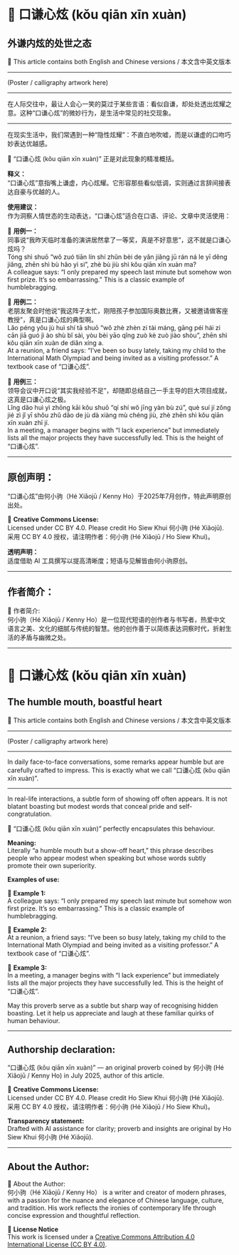 <!-- 
[Metadata]
title: "📜 口谦心炫 (kǒu qiān xīn xuàn)"
author: Ho Siew Khui (何小驹 Hé Xiǎojū)
license: CC-BY-4.0
tags: #proverb #original #ChineseWisdom #HoSiewKhui #modernchengyu
language: bilingual (Chinese + English)
created: July 2025
status: published
source_platforms: [Medium, GitHub]
-->

# 📜 口谦心炫 (kǒu qiān xīn xuàn)
## 外谦内炫的处世之态  
📜 This article contains both English and Chinese versions / 本文含中英文版本  
________________________________________

(Poster / calligraphy artwork here)  
________________________________________

在人际交往中，最让人会心一笑的莫过于某些言语：看似自谦，却处处透出炫耀之意。这种“口谦心炫”的微妙行为，是生活中常见的社交现象。  
________________________________________

在现实生活中，我们常遇到一种“隐性炫耀”：不直白地吹嘘，而是以谦虚的口吻巧妙表达优越感。  

📜 “口谦心炫 (kǒu qiān xīn xuàn)” 正是对此现象的精准概括。  

**释义：**  
“口谦心炫”意指嘴上谦虚，内心炫耀。它形容那些看似低调，实则通过言辞间接表达自豪与优越的人。  

**使用建议：**  
作为洞察人情世态的生动表达，“口谦心炫”适合在口语、评论、文章中灵活使用：  

🔹 **用例一：**  
同事说“我昨天临时准备的演讲居然拿了一等奖，真是不好意思”，这不就是口谦心炫吗？  
Tóng shì shuō “wǒ zuó tiān lín shí zhǔn bèi de yǎn jiǎng jū rán ná le yī děng jiǎng, zhēn shì bù hǎo yì si”, zhè bù jiù shì kǒu qiān xīn xuàn ma?  
A colleague says: “I only prepared my speech last minute but somehow won first prize. It’s so embarrassing.” This is a classic example of humblebragging.  

🔹 **用例二：**  
老朋友聚会时他说“我这阵子太忙，刚陪孩子参加国际奥数比赛，又被邀请做客座教授”，真是口谦心炫的典型啊。  
Lǎo péng yǒu jù huì shí tā shuō “wǒ zhè zhèn zi tài máng, gāng péi hái zi cān jiā guó jì ào shù bǐ sài, yòu bèi yāo qǐng zuò kè zuò jiào shòu”, zhēn shì kǒu qiān xīn xuàn de diǎn xíng a.  
At a reunion, a friend says: “I’ve been so busy lately, taking my child to the International Math Olympiad and being invited as a visiting professor.” A textbook case of “口谦心炫”.  

🔹 **用例三：**  
领导会议中开口说“其实我经验不足”，却随即总结自己一手主导的巨大项目成就，这真是口谦心炫之极。  
Lǐng dǎo huì yì zhōng kāi kǒu shuō “qí shí wǒ jīng yàn bù zú”, què suí jí zǒng jié zì jǐ yī shǒu zhǔ dǎo de jù dà xiàng mù chéng jiù, zhè zhēn shì kǒu qiān xīn xuàn zhī jí.  
In a meeting, a manager begins with “I lack experience” but immediately lists all the major projects they have successfully led. This is the height of “口谦心炫”.  

________________________________________

## 原创声明：  
“口谦心炫”由何小驹（Hé Xiǎojū / Kenny Ho）于2025年7月创作，特此声明原创出处。  

🌿 **Creative Commons License:**  
Licensed under CC BY 4.0. Please credit Ho Siew Khui 何小驹 (Hé Xiǎojū).  
采用 CC BY 4.0 授权，请注明作者：何小驹 (Hé Xiǎojū / Ho Siew Khui)。  

**透明声明：**  
适度借助 AI 工具撰写以提高清晰度；短语与见解皆由何小驹原创。  

________________________________________

## 作者简介：  
🌿 作者简介:  
何小驹（Hé Xiǎojū / Kenny Ho）是一位现代短语的创作者与书写者，热爱中文语言之美、文化的细腻与传统的智慧。他的创作善于以简练表达洞察时代，折射生活的矛盾与幽微之处。  

________________________________________

# 📜 口谦心炫 (kǒu qiān xīn xuàn)
## The humble mouth, boastful heart  
📜 This article contains both English and Chinese versions / 本文含中英文版本  
________________________________________

(Poster / calligraphy artwork here)  
________________________________________

In daily face-to-face conversations, some remarks appear humble but are carefully crafted to impress. This is exactly what we call “口谦心炫 (kǒu qiān xīn xuàn)”.  
________________________________________

In real-life interactions, a subtle form of showing off often appears. It is not blatant boasting but modest words that conceal pride and self-congratulation.  

📜 “口谦心炫 (kǒu qiān xīn xuàn)” perfectly encapsulates this behaviour.  

**Meaning:**  
Literally “a humble mouth but a show-off heart,” this phrase describes people who appear modest when speaking but whose words subtly promote their own superiority.  

**Examples of use:**  

🔹 **Example 1:**  
A colleague says: “I only prepared my speech last minute but somehow won first prize. It’s so embarrassing.” This is a classic example of humblebragging.  

🔹 **Example 2:**  
At a reunion, a friend says: “I’ve been so busy lately, taking my child to the International Math Olympiad and being invited as a visiting professor.” A textbook case of “口谦心炫”.  

🔹 **Example 3:**  
In a meeting, a manager begins with “I lack experience” but immediately lists all the major projects they have successfully led. This is the height of “口谦心炫”.  

May this proverb serve as a subtle but sharp way of recognising hidden boasting. Let it help us appreciate and laugh at these familiar quirks of human behaviour.  
________________________________________

## Authorship declaration:  
“口谦心炫 (kǒu qiān xīn xuàn)” — an original proverb coined by 何小驹 (Hé Xiǎojū / Kenny Ho) in July 2025, author of this article.  

🌿 **Creative Commons License:**  
Licensed under CC BY 4.0. Please credit Ho Siew Khui 何小驹 (Hé Xiǎojū).  
采用 CC BY 4.0 授权，请注明作者：何小驹 (Hé Xiǎojū / Ho Siew Khui)。  

**Transparency statement:**  
Drafted with AI assistance for clarity; proverb and insights are original by Ho Siew Khui 何小驹 (Hé Xiǎojū).  

________________________________________

## About the Author:  
🌿 About the Author:  
何小驹（Hé Xiǎojū / Kenny Ho） is a writer and creator of modern phrases, with a passion for the nuance and elegance of Chinese language, culture, and tradition. His work reflects the ironies of contemporary life through concise expression and thoughtful reflection.

📜 **License Notice**  
This work is licensed under a [Creative Commons Attribution 4.0 International License (CC BY 4.0)](https://creativecommons.org/licenses/by/4.0/).
